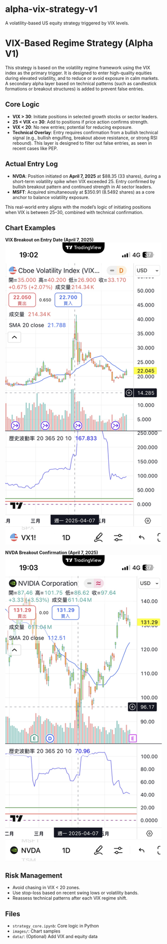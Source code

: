 # alpha-vix-strategy-v1
A volatility-based US equity strategy triggered by VIX levels.
# VIX-Based Regime Strategy (Alpha V1)

This strategy is based on the volatility regime framework using the VIX index as the primary trigger. It is designed to enter high-quality equities during elevated volatility, and to reduce or avoid exposure in calm markets. A secondary alpha layer based on technical patterns (such as candlestick formations or breakout structures) is added to prevent false entries.

## Core Logic

- **VIX > 30**: Initiate positions in selected growth stocks or sector leaders.
- **25 < VIX <= 30**: Add to positions if price action confirms strength.
- **VIX < 20**: No new entries; potential for reducing exposure.
- **Technical Overlay**: Entry requires confirmation from a bullish technical signal (e.g., bullish engulfing, breakout above resistance, or strong RSI rebound). This layer is designed to filter out false entries, as seen in recent cases like PEP.

## Actual Entry Log

- **NVDA**: Position initiated on **April 7, 2025** at $88.35 (33 shares), during a short-term volatility spike when VIX exceeded 25. Entry confirmed by bullish breakout pattern and continued strength in AI sector leaders.
- **MSFT**: Acquired simultaneously at $350.91 (8.5492 shares) as a core anchor to balance volatility exposure.

This real-world entry aligns with the model’s logic of initiating positions when VIX is between 25–30, combined with technical confirmation.

## Chart Examples

**VIX Breakout on Entry Date (April 7, 2025)**  
![VIX Chart](images/vix_20250407.jpg)

**NVDA Breakout Confirmation (April 7, 2025)**  
![NVDA Chart](images/nvda_20250407.jpg)

## Risk Management

- Avoid chasing in VIX < 20 zones.
- Use stop-loss based on recent swing lows or volatility bands.
- Reassess technical patterns after each VIX regime shift.

## Files

- `strategy_core.ipynb`: Core logic in Python
- `images/`: Chart samples
- `data/`: (Optional) Add VIX and equity data
